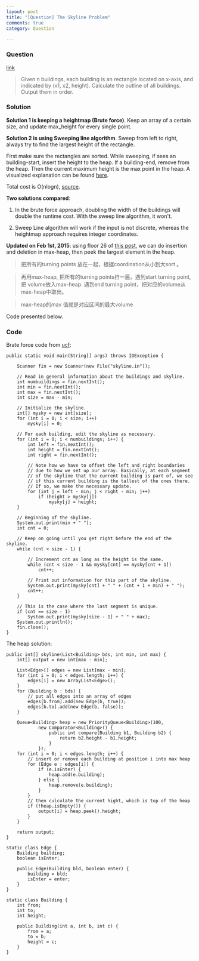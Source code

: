```yaml
---
layout: post
title: "[Question] The Skyline Problem"
comments: true
category: Question

---
```


### Question 

[link](http://www.algorithmist.com/index.php/UVa_105)

> Given n buildings, each building is an rectangle located on 
x-axis, and indicated by (x1, x2, height). Calculate the 
outline of all buildings. Output them in order.

### Solution

__Solution 1 is keeping a heightmap (Brute force)__. Keep an array of a certain size, and update max_height for every single point. 

__Solution 2 is using Sweeping line algorithm__. Sweep from left to right, always try to find the largest height of the rectangle. 

First make sure the rectangles are sorted. While sweeping, if sees an building-start, insert the height to the heap. If a building-end, remove from the heap. Then the current maximum height is the max point in the heap. A visualized explanation can be found [here](https://briangordon.github.io/2014/08/the-skyline-problem.html). 

Total cost is O(nlogn), [source](http://qr.ae/Yt74m). 

__Two solutions compared__: 

1. In the brute force approach, doubling the width of the buildings will double the runtime cost. With the sweep line algorithm, it won't. 

1. Sweep Line algorithm will work if the input is not discrete, whereas the heightmap approach requires integer coordinates.

__Updated on Feb 1st, 2015__: using floor 26 of [this post](http://www.mitbbs.com/article_t1/JobHunting/32569901_0_2.html), we can do insertion and deletion in max-heap, then peek the largest element in the heap. 

> 把所有的turning points 放在一起，根据coordination从小到大sort 。

> 再用max-heap, 把所有的turning points扫一遍，遇到start turning point, 把 
volume放入max-heap. 遇到end turning point，把对应的volume从max-heap中取出。 

> max-heap的max 值就是对应区间的最大volume

Code presented below. 

### Code

Brate force code from [ucf](http://www.cs.ucf.edu/~dmarino/ucf/java/Skyline.java): 

	public static void main(String[] args) throws IOException {

		Scanner fin = new Scanner(new File("skyline.in"));

		// Read in general information about the buildings and skyline.
		int numbuildings = fin.nextInt();
		int min = fin.nextInt();
		int max = fin.nextInt();
		int size = max - min;

		// Initialize the skyline.
		int[] mysky = new int[size];
		for (int i = 0; i < size; i++)
			mysky[i] = 0;

		// For each building, edit the skyline as necessary.
		for (int i = 0; i < numbuildings; i++) {
			int left = fin.nextInt();
			int height = fin.nextInt();
			int right = fin.nextInt();

			// Note how we have to offset the left and right boundaries
			// due to how we set up our array. Basically, at each segment
			// of the skyline that the current building is part of, we see
			// if this current building is the tallest of the ones there.
			// If so, we make the necessary update.
			for (int j = left - min; j < right - min; j++)
				if (height > mysky[j])
					mysky[j] = height;
		}

		// Beginning of the skyline.
		System.out.print(min + " ");
		int cnt = 0;

		// Keep on going until you get right before the end of the skyline.
		while (cnt < size - 1) {

			// Increment cnt as long as the height is the same.
			while (cnt < size - 1 && mysky[cnt] == mysky[cnt + 1])
				cnt++;

			// Print out information for this part of the skyline.
			System.out.print(mysky[cnt] + " " + (cnt + 1 + min) + " ");
			cnt++;
		}

		// This is the case where the last segment is unique.
		if (cnt == size - 1)
			System.out.print(mysky[size - 1] + " " + max);
		System.out.println();
		fin.close();
	}

The heap solution:

	public int[] skyline(List<Building> bds, int min, int max) {
		int[] output = new int[max - min];

		List<Edge>[] edges = new List[max - min];
		for (int i = 0; i < edges.length; i++) {
			edges[i] = new ArrayList<Edge>();
		}
		for (Building b : bds) {
			// put all edges into an array of edges
			edges[b.from].add(new Edge(b, true));
			edges[b.to].add(new Edge(b, false));
		}

		Queue<Building> heap = new PriorityQueue<Building>(100,
				new Comparator<Building>() {
					public int compare(Building b1, Building b2) {
						return b2.height - b1.height;
					}
				});
		for (int i = 0; i < edges.length; i++) {
			// insert or remove each building at position i into max heap
			for (Edge e : edges[i]) {
				if (e.isEnter) {
					heap.add(e.building);
				} else {
					heap.remove(e.building);
				}
			}
			// then culculate the current hight, which is top of the heap
			if (!heap.isEmpty()) {
				output[i] = heap.peek().height;
			}
		}

		return output;
	}

	static class Edge {
		Building building;
		boolean isEnter;

		public Edge(Building bld, boolean enter) {
			building = bld;
			isEnter = enter;
		}
	}

	static class Building {
		int from;
		int to;
		int height;

		public Building(int a, int b, int c) {
			from = a;
			to = b;
			height = c;
		}
	}
